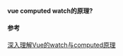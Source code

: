 #### vue computed watch的原理?

#### 参考
[深入理解Vue的watch与computed原理](https://juejin.im/post/5e69db3851882548ff3aad59)